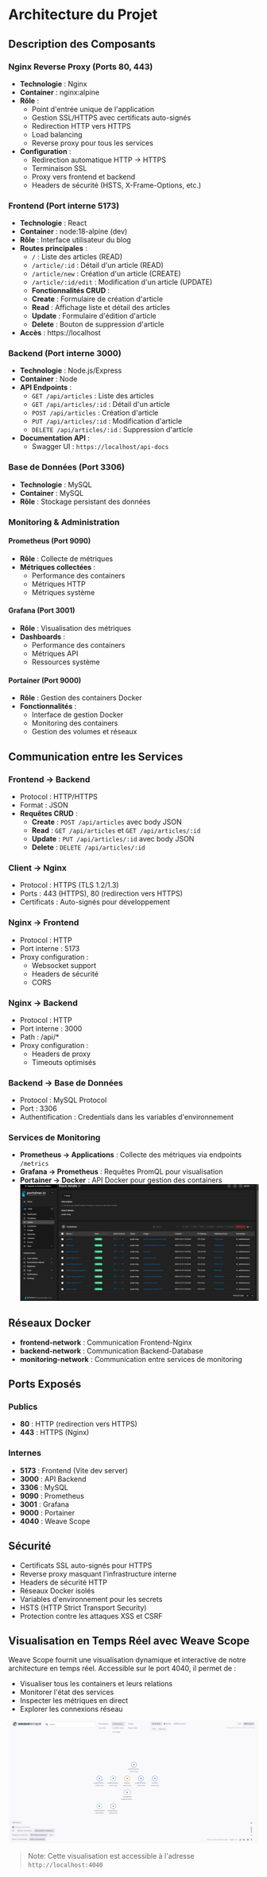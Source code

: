 # Architecture du Projet


## Description des Composants

### Nginx Reverse Proxy (Ports 80, 443)
- **Technologie** : Nginx
- **Container** : nginx:alpine
- **Rôle** : 
  - Point d'entrée unique de l'application
  - Gestion SSL/HTTPS avec certificats auto-signés
  - Redirection HTTP vers HTTPS
  - Load balancing
  - Reverse proxy pour tous les services
- **Configuration** :
  - Redirection automatique HTTP → HTTPS
  - Terminaison SSL
  - Proxy vers frontend et backend
  - Headers de sécurité (HSTS, X-Frame-Options, etc.)

### Frontend (Port interne 5173)
- **Technologie** : React
- **Container** : node:18-alpine (dev)
- **Rôle** : Interface utilisateur du blog
- **Routes principales** :
  - `/` : Liste des articles (READ)
  - `/article/:id` : Détail d'un article (READ)
  - `/article/new` : Création d'un article (CREATE)
  - `/article/:id/edit` : Modification d'un article (UPDATE)
  - **Fonctionnalités CRUD** :
  - **Create** : Formulaire de création d'article
  - **Read** : Affichage liste et détail des articles
  - **Update** : Formulaire d'édition d'article
  - **Delete** : Bouton de suppression d'article
- **Accès** : https://localhost

### Backend (Port interne 3000)
- **Technologie** : Node.js/Express
- **Container** : Node
- **API Endpoints** :
  - `GET /api/articles` : Liste des articles
  - `GET /api/articles/:id` : Détail d'un article
  - `POST /api/articles` : Création d'article
  - `PUT /api/articles/:id` : Modification d'article
  - `DELETE /api/articles/:id` : Suppression d'article
- **Documentation API** :
  - Swagger UI : `https://localhost/api-docs`

### Base de Données (Port 3306)
- **Technologie** : MySQL
- **Container** : MySQL
- **Rôle** : Stockage persistant des données

### Monitoring & Administration

#### Prometheus (Port 9090)
- **Rôle** : Collecte de métriques
- **Métriques collectées** :
  - Performance des containers
  - Métriques HTTP
  - Métriques système

#### Grafana (Port 3001)
- **Rôle** : Visualisation des métriques
- **Dashboards** :
  - Performance des containers
  - Métriques API
  - Ressources système

#### Portainer (Port 9000)
- **Rôle** : Gestion des containers Docker
- **Fonctionnalités** :
  - Interface de gestion Docker
  - Monitoring des containers
  - Gestion des volumes et réseaux

## Communication entre les Services

### Frontend → Backend
- Protocol : HTTP/HTTPS
- Format : JSON
- **Requêtes CRUD** :
  - **Create** : `POST /api/articles` avec body JSON
  - **Read** : `GET /api/articles` et `GET /api/articles/:id`
  - **Update** : `PUT /api/articles/:id` avec body JSON
  - **Delete** : `DELETE /api/articles/:id`

### Client → Nginx
- Protocol : HTTPS (TLS 1.2/1.3)
- Ports : 443 (HTTPS), 80 (redirection vers HTTPS)
- Certificats : Auto-signés pour développement

### Nginx → Frontend
- Protocol : HTTP
- Port interne : 5173
- Proxy configuration :
  - Websocket support
  - Headers de sécurité
  - CORS

### Nginx → Backend
- Protocol : HTTP
- Port interne : 3000
- Path : /api/*
- Proxy configuration :
  - Headers de proxy
  - Timeouts optimisés

### Backend → Base de Données
- Protocol : MySQL Protocol
- Port : 3306
- Authentification : Credentials dans les variables d'environnement

### Services de Monitoring
- **Prometheus → Applications** : Collecte des métriques via endpoints `/metrics`
- **Grafana → Prometheus** : Requêtes PromQL pour visualisation
- **Portainer → Docker** : API Docker pour gestion des containers
![portainer](./screen/portainer.png)

## Réseaux Docker
- **frontend-network** : Communication Frontend-Nginx
- **backend-network** : Communication Backend-Database
- **monitoring-network** : Communication entre services de monitoring

## Ports Exposés
### Publics
- **80** : HTTP (redirection vers HTTPS)
- **443** : HTTPS (Nginx)

### Internes
- **5173** : Frontend (Vite dev server)
- **3000** : API Backend
- **3306** : MySQL
- **9090** : Prometheus
- **3001** : Grafana
- **9000** : Portainer
- **4040** : Weave Scope

## Sécurité
- Certificats SSL auto-signés pour HTTPS
- Reverse proxy masquant l'infrastructure interne
- Headers de sécurité HTTP
- Réseaux Docker isolés
- Variables d'environnement pour les secrets
- HSTS (HTTP Strict Transport Security)
- Protection contre les attaques XSS et CSRF

## Visualisation en Temps Réel avec Weave Scope

Weave Scope fournit une visualisation dynamique et interactive de notre architecture en temps réel. Accessible sur le port 4040, il permet de :
- Visualiser tous les containers et leurs relations
- Monitorer l'état des services
- Inspecter les métriques en direct
- Explorer les connexions réseau

![Weave Scope Dashboard](./screen/weavescope.png)

> Note: Cette visualisation est accessible à l'adresse `http://localhost:4040`